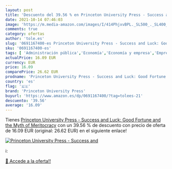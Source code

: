```yaml
---
layout: post
title: 'Descuento del 39.56 % en Princeton University Press - Success and'
date: 2021-10-14 07:46:03
image: 'https://m.media-amazon.com/images/I/414PhjxvBPL._SL500_._SL400_.jpg'
comments: true
category: ofertas
author: 'tole.es'
slug: '0691167400-es Princeton University Press - Success and Luck: Good...'
sku: '0691167400-es'
tags: [ 'Administración pública','Economía','Economía y empresa','Empresa, estrategia y gestión','Gobierno','Libros','Política','Sociedad y ciencias sociales','Sociología','Teoría política','princeton university press', ]
actualPrice: 16.09 EUR
currency: EUR
price: 16.09
comparePrice: 26.62 EUR
prodname: 'Princeton University Press - Success and Luck: Good Fortune and the Myth of Meritocracy'
country: 'es'
flag: '🇪🇸'
brand: 'Princeton University Press'
buyurl: 'https://www.amazon.es/dp/0691167400/?tag=tolees-21'
descuento: '39.56'
average: '16.09'
---
```


Tienes [Princeton University Press - Success and Luck: Good Fortune and the Myth of Meritocracy](https://www.amazon.es/dp/0691167400/?tag=tolees-21) con un 39.56 % de descuento con precio de oferta de 16.09 EUR (original: 26.62 EUR) en el siguiente enlace!

[![Princeton University Press - Success and](https://m.media-amazon.com/images/I/414PhjxvBPL._SL500_._SL400_.jpg)](https://www.amazon.es/dp/0691167400/?tag=tolees-21)

ℹ️:


[🛒 Accede a la oferta!!](https://www.amazon.es/dp/0691167400/?tag=tolees-21)
